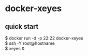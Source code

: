 # docker-xeyes
## quick start
$ docker run -d -p 22:22 docker-xeyes  
$ ssh -Y root@hostname  
$ xeyes &  
